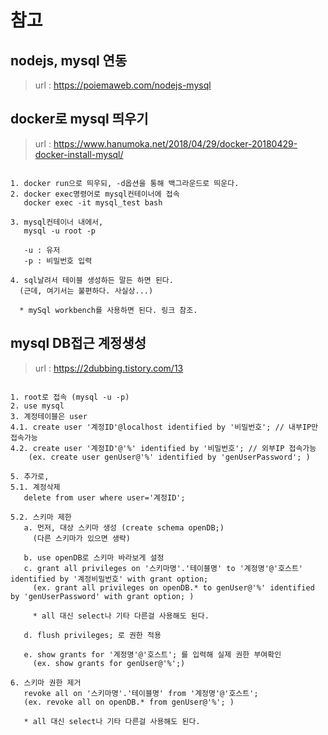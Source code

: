 # 참고 
## nodejs, mysql 연동
> url : https://poiemaweb.com/nodejs-mysql <br>

## docker로 mysql 띄우기
> url : https://www.hanumoka.net/2018/04/29/docker-20180429-docker-install-mysql/ <br>

```

1. docker run으로 띄우되, -d옵션을 통해 백그라운드로 띄운다.
2. docker exec명령어로 mysql컨테이너에 접속 
   docker exec -it mysql_test bash
   
3. mysql컨테이너 내에서,
   mysql -u root -p 
   
   -u : 유저
   -p : 비밀번호 입력
   
4. sql날려서 테이블 생성하든 말든 하면 된다.
  (근데, 여기서는 불편하다. 사실상...)
  
  * mySql workbench를 사용하면 된다. 링크 참조.
```

## mysql DB접근 계정생성
> url : https://2dubbing.tistory.com/13 <br>

```

1. root로 접속 (mysql -u -p)
2. use mysql
3. 계정테이블은 user
4.1. create user '계정ID'@localhost identified by '비밀번호'; // 내부IP만 접속가능
4.2. create user '계정ID'@'%' identified by '비밀번호'; // 외부IP 접속가능
    (ex. create user genUser@'%' identified by 'genUserPassword'; )

5. 추가로, 
5.1. 계정삭제
   delete from user where user='계정ID';
   
5.2. 스키마 제한
   a. 먼저, 대상 스키마 생성 (create schema openDB;)
     (다른 스키마가 있으면 생략)
     
   b. use openDB로 스키마 바라보게 설정
   c. grant all privileges on '스키마명'.'테이블명' to '계정명'@'호스트' identified by '계정비밀번호' with grant option;
     (ex. grant all privileges on openDB.* to genUser@'%' identified by 'genUserPassword' with grant option; )
     
     * all 대신 select나 기타 다른걸 사용해도 된다.
     
   d. flush privileges; 로 권한 적용
   
   e. show grants for '계정명'@'호스트'; 를 입력해 실제 권한 부여확인
     (ex. show grants for genUser@'%';)
     
6. 스키마 권한 제거
   revoke all on '스키마명'.'테이블명' from '계정명'@'호스트';
   (ex. revoke all on openDB.* from genUser@'%'; )
   
   * all 대신 select나 기타 다른걸 사용해도 된다.

```
